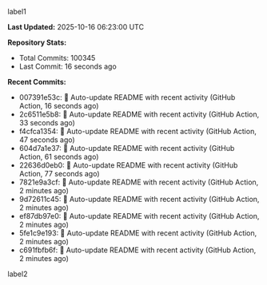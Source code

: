 
label1 
<!-- ACTIVITY_START -->
**Last Updated:** 2025-10-16 06:23:00 UTC

**Repository Stats:**
- Total Commits: 100345
- Last Commit: 16 seconds ago

**Recent Commits:**
- 007391e53c: 🤖 Auto-update README with recent activity (GitHub Action, 16 seconds ago)
- 2c6511e5b8: 🤖 Auto-update README with recent activity (GitHub Action, 33 seconds ago)
- f4cfca1354: 🤖 Auto-update README with recent activity (GitHub Action, 47 seconds ago)
- 604d7a1e37: 🤖 Auto-update README with recent activity (GitHub Action, 61 seconds ago)
- 22636d0eb0: 🤖 Auto-update README with recent activity (GitHub Action, 77 seconds ago)
- 7821e9a3cf: 🤖 Auto-update README with recent activity (GitHub Action, 2 minutes ago)
- 9d72611c45: 🤖 Auto-update README with recent activity (GitHub Action, 2 minutes ago)
- ef87db97e0: 🤖 Auto-update README with recent activity (GitHub Action, 2 minutes ago)
- 5fe1c9e193: 🤖 Auto-update README with recent activity (GitHub Action, 2 minutes ago)
- c691fbfb6f: 🤖 Auto-update README with recent activity (GitHub Action, 2 minutes ago)
<!-- ACTIVITY_END -->

label2
